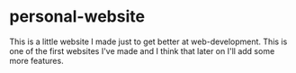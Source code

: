 # personal-website

This is a little website I made just to get better at web-development. This is one of the first websites I've made and I think that later on I'll add some more features.
